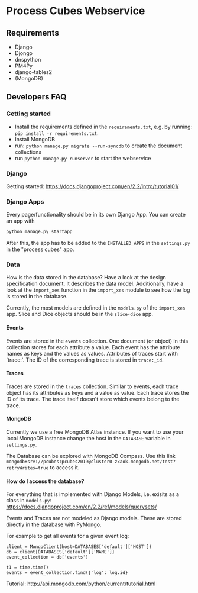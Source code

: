 # Process Cubes Webservice

## Requirements

 - Django
 - Djongo
 - dnspython
 - PM4Py
 - django-tables2
 - (MongoDB)

## Developers FAQ

### Getting started

 - Install the requirements defined in the `requirements.txt`, e.g. by running: `pip install -r requirements.txt`.
 - Install MongoDB
 - run: `python manage.py migrate --run-syncdb` to create the document collections
 - run `python manage.py runserver` to start the webservice

### Django
Getting started: 
https://docs.djangoproject.com/en/2.2/intro/tutorial01/

### Django Apps

Every page/functionality should be in its own Django App. You can create an app with
```python 
python manage.py startapp 
```

After this, the app has to be added to the `INSTALLED_APPS` in the `settings.py` in the "process cubes" app.

### Data

How is the data stored in the database?
Have a look at the design specification document. It describes the data model. Additionally, have a look at the `import_xes` function in the `import_xes` module to see how the log is stored in the database.

Currently, the most models are defined in the `models.py` of the `import_xes` app.
Slice and Dice objects should be in the `slice-dice` app.

#### Events
Events are stored in the `events` collection. One document (or object) in this collection stores for each attribute a value. 
Each event has the attribute names as keys and the values as values.
Attributes of traces start with 'trace:'.
The ID of the corresponding trace is stored in `trace:_id`.

#### Traces

Traces are stored in the `traces` collection. Similar to events, each trace object has its attributes as keys and a value as value. 
Each trace stores the ID of its trace. The trace itself doesn't store which events belong to the trace.


#### MongoDB

Currently we use a free MongoDB Atlas instance. 
If you want to use your local MongoDB instance change the host in the `DATABASE` variable in  `settings.py`.

The Database can be explored with MongoDB Compass. Use this link `mongodb+srv://pcubes:pcubes2019@cluster0-zxaok.mongodb.net/test?retryWrites=true` to access it.

#### How do I access the database?

For everything that is implemented with Django Models, i.e. exisits as a class in `models.py`:
https://docs.djangoproject.com/en/2.2/ref/models/querysets/

Events and Traces are not modeled as Django models. These are stored directly in the database with PyMongo.

For example to get all events for a given event log:
```
client = MongoClient(host=DATABASES['default']['HOST'])
db = client[DATABASES['default']['NAME']]
event_collection = db['events']

t1 = time.time()
events = event_collection.find({'log': log.id}
```
Tutorial: http://api.mongodb.com/python/current/tutorial.html
